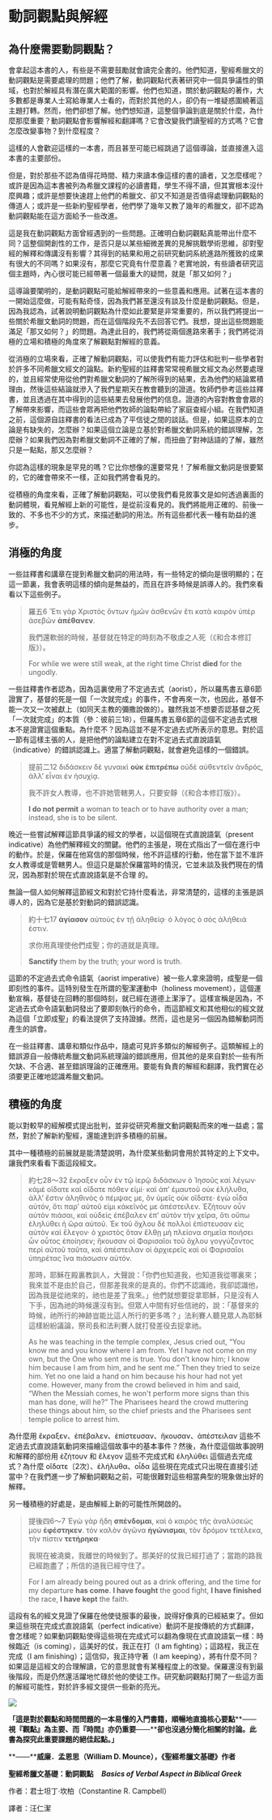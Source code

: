# 動詞觀點與解經

## 為什麼需要動詞觀點？

會拿起這本書的人，有些是不需要鼓勵就會讀完全書的。他們知道，聖經希臘文的動詞觀點是需要處理的問題；他們了解，動詞觀點代表著研究中一個具爭議性的領域，也對於解經具有潛在廣大範圍的影響。他們也知道，關於動詞觀點的著作，大多數都是專業人士寫給專業人士看的，而對於其他的人，卻仍有一堆疑惑圍繞著這主題打轉。然而，他們卻想了解。他們想知道，這整個爭論到底是關於什麼，為什麼那麼重要？動詞觀點會影響解經和翻譯嗎？它會改變我們讀聖經的方式嗎？它會怎麼改變事物？到什麼程度？

這樣的人會歡迎這樣的一本書，而且甚至可能已經跳過了這個導論，並直接進入這本書的主要部份。

但是，對於那些不認為值得花時間、精力來讀本像這樣的書的讀者，又怎麼樣呢？或許是因為這本書被列為希臘文課程的必讀書籍，學生不得不讀，但其實根本沒什麼興趣；或許是想要快速趕上他們的希臘文、卻又不知道是否值得處理動詞觀點的傳道人；或許是一些新約聖經學者，他們學了幾年又教了幾年的希臘文，卻不認為動詞觀點能在這方面給予一些改進。

這是我在動詞觀點方面曾經遇到的一些問題。正確明白動詞觀點真能帶出什麼不同？這整個開創性的工作，是否只是以某些細微差異的見解挑戰學術思維，卻對聖經的解釋和傳講沒有影響？其得到的結果和用之前研究動詞系統進路所獲致的成果有很大的不同嗎？如果沒有，那麼它究竟有什麼意義？老實地說，有些讀者研究這個主題時，內心很可能已經帶著一個最重大的疑問，就是「那又如何？」

這導論要闡明的，是動詞觀點可能給解經帶來的一些意義和應用。試著在這本書的一開始這麼做，可能有點奇怪，因為我們甚至還沒有談及什麼是動詞觀點。但是，因為我認為，試著說明動詞觀點為什麼如此要緊是非常重要的，所以我們將提出一些關於希臘文動詞的問題，而在這個階段先不去回答它們。我想，提出這些問題能滿足「那又如何？」的問題。為達此目的，我們將從兩個進路來著手；我們將從消極的立場和積極的角度來了解觀點對解經的意義。

從消極的立場來看，正確了解動詞觀點，可以使我們有能力評估和批判一些學者對於許多不同希臘文經文的論點。新約聖經的註釋書常常視希臘文經文為必然要處理的，並且經常使用從他們對希臘文動詞的了解所得到的結果，去為他們的結論累積理由，然後這些結論就滲入了我們星期天在教會聽到的證道。牧師們參考這些註釋書，並且透過在其中得到的這些結果去發展他們的信息。證道的內容對教會會眾的了解帶來影響，而這些會眾再把他們牧師的論點帶給了家庭查經小組。在我們知道之前，這個源自註釋書的看法已成為了平信徒之間的談話。但是，如果這原本的立論是有缺失的，怎麼辦？如果這個立論是立基於對希臘文動詞系統的錯誤理解，怎麼辦？如果我們因為對希臘文動詞不正確的了解，而扭曲了對神話語的了解，雖然只是一點點，那又怎麼辦？

你認為這樣的現象是罕見的嗎？它比你想像的還要常見！了解希臘文動詞是很要緊的，它的確會帶來不一樣，正如我們將會看見的。

從積極的角度來看，正確了解動詞觀點，可以使我們看見敘事文是如何透過裏面的動詞體現，看見解經上新的可能性，是從前沒看見的。我們將能用正確的、前後一致的、不多也不少的方式，來描述動詞的用法。所有這些都代表一種有助益的進步。

## 消極的角度

一些註釋書和講章在提到希臘文動詞的用法時，有一些特定的傾向是很明顯的；在這一節裏，我會表明這樣的傾向是無益的，而且在許多時候是誤導人的。我們來看看以下這些例子。

> 羅五6 Ἔτι γὰρ Χριστὸς ὄντων ἡμῶν ἀσθενῶν ἔτι κατὰ καιρὸν ὑπὲρ ἀσεβῶν **ἀπέθανεν**.
> 
> 我們還軟弱的時候，基督就在特定的時刻為不敬虔之人死（《和合本修訂版》）。
> 
> For while we were still weak, at the right time Christ **died** for the ungodly.

一些註釋書作者認為，因為這裏使用了不定過去式（aorist），所以羅馬書五章6節證實了，基督的死是一個「一次就完成」的事件，不會再來一次，也因此，基督不能一次又一次被獻上（如同天主教的彌撒說做的）。雖然我並不想要否認基督之死「一次就完成」的本質（參：彼前三18），但羅馬書五章6節的這個不定過去式根本不是證實這個重點。為什麼不？因為這並不是不定過去式所表示的意思。對於這一節有這樣主張的人，是把他們的論點建立在對不定過去式直說語氣（indicative）的錯誤認識上。適當了解動詞觀點，就會避免這樣的一個錯誤。

> 提前二12 διδάσκειν δὲ γυναικὶ **οὐκ** **ἐπιτρέπω** οὐδὲ αὐθεντεῖν ἀνδρός, ἀλλʼ εἶναι ἐν ἡσυχίᾳ.
> 
> 我不許女人教導，也不許她管轄男人，只要安靜（《和合本修訂版》）。
> 
> **I do not permit** a woman to teach or to have authority over a man; instead, she is to be silent.

晚近一些嘗試解釋這節具爭議的經文的學者，以這個現在式直說語氣（present indicative）為他們解釋經文的關鍵。他們的主張是，現在式指出了一個在進行中的動作。於是，保羅在他寫信的那個時候，他不許這樣的行動，他在當下並不准許女人教導或是管轄男人。但這只是屬於保羅當時的情況，它並未談及我們現在的情況，因為那對於現在式直說語氣是不合理 的。

無論一個人如何解釋這節經文和對於它持什麼看法，非常清楚的，這樣的主張是誤導人的，因為它是基於對動詞的錯誤認識。

> 約十七17 **ἁγίασον** αὐτοὺς ἐν τῇ ἀληθείᾳ· ὁ λόγος ὁ σὸς ἀλήθειά ἐστιν.
> 
> 求你用真理使他們成聖；你的道就是真理。
> 
> **Sanctify** them by the truth; your word is truth.

這節的不定過去式命令語氣（aorist imperative）被一些人拿來證明，成聖是一個即刻性的事件。這特別發生在所謂的聖潔運動中（holiness movement），這個運動宣稱，基督徒在回轉的那個時刻，就已經在道德上潔淨了。這樣宣稱是因為，不定過去式命令語氣動詞發出了要即刻執行的命令，而這節經文和其他相似的經文就為這個「立即成聖」的看法提供了支持證據。然而，這也是另一個因為錯解動詞而產生的誤會。

在一些註釋書、講章和類似作品中，隨處可見許多類似的解經例子。這類解經上的錯誤源自一般傳統希臘文動詞系統理論的錯誤應用，但其他的是來自對於一些有所欠缺、不合適、甚至錯誤理論的正確應用。要能有負責的解經和翻譯，我們實在必須要更正確地認識希臘文動詞。

## 積極的角度

能以對較早的經解模式提出批判，並非從研究希臘文動詞觀點而來的唯一益處；當然，對於了解新約聖經，還能達到許多積極的前展。

其中一種積極的前展就是能清楚說明，為什麼某些動詞會用於其特定的上下文中。讓我們來看看下面這段經文。

> 約七28～32 ἔκραξεν οὖν ἐν τῷ ἱερῷ διδάσκων ὁ Ἰησοῦς καὶ λέγων· κἀμὲ οἴδατε καὶ οἴδατε πόθεν εἰμί· καὶ ἀπʼ ἐμαυτοῦ οὐκ ἐλήλυθα, ἀλλʼ ἔστιν ἀληθινὸς ὁ πέμψας με, ὃν ὑμεῖς οὐκ οἴδατε· ἐγὼ οἶδα αὐτόν, ὅτι παρʼ αὐτοῦ εἰμι κἀκεῖνός με ἀπέστειλεν. Ἐζήτουν οὖν αὐτὸν πιάσαι, καὶ οὐδεὶς ἐπέβαλεν ἐπʼ αὐτὸν τὴν χεῖρα, ὅτι οὔπω ἐληλύθει ἡ ὥρα αὐτοῦ. Ἐκ τοῦ ὄχλου δὲ πολλοὶ ἐπίστευσαν εἰς αὐτὸν καὶ ἔλεγον· ὁ χριστὸς ὅταν ἔλθῃ μὴ πλείονα σημεῖα ποιήσει ὧν οὗτος ἐποίησεν; ἤκουσαν οἱ Φαρισαῖοι τοῦ ὄχλου γογγύζοντος περὶ αὐτοῦ ταῦτα, καὶ ἀπέστειλαν οἱ ἀρχιερεῖς καὶ οἱ Φαρισαῖοι ὑπηρέτας ἵνα πιάσωσιν αὐτόν.
> 
> 那時，耶穌在殿裏教訓人，大聲說：「你們也知道我，也知道我從哪裏來；我來並不是由於自己，但那差我來的是真的。你們不認識祂，我卻認識他，因為我是從祂來的，祂也是差了我來。」他們就想要捉拿耶穌，只是沒有人下手，因為祂的時候還沒有到。但眾人中間有好些信祂的，說：「基督來的時候，祂所行的神跡豈能比這人所行的更多嗎？」法利賽人聽見眾人為耶穌這樣紛紛議論，祭司長和法利賽人就打發差役去捉拿祂。
> 
> As he was teaching in the temple complex, Jesus cried out, “You know me and you know where I am from. Yet I have not come on my own, but the One who sent me is true. You don't know him; I know him because I am from him, and he sent me.” Then they tried to seize him. Yet no one laid a hand on him because his hour had not yet come. However, many from the crowd believed in him and said, “When the Messiah comes, he won't perform more signs than this man has done, will he?” The Pharisees heard the crowd muttering these things about him, so the chief priests and the Pharisees sent temple police to arrest him.

為什麼用 ἔκραξεν、ἐπέβαλεν、ἐπίστευσαν、ἤκουσαν、ἀπέστειλαν 這些不定過去式直說語氣動詞來描繪這個故事中的基本事件？然後，為什麼這個故事說明和解釋的部份用 ἐζήτουν 和 ἔλεγον 這些不完成式和 ἐληλύθει 這個過去完成式？為什麼 οἴδατε〔2次〕、ἐλήλυθα、οἶδα 這些現在完成式只出現在直接引述當中？在我們進一步了解動詞觀點之前，可能很難對這些相當典型的現象做出好的解釋。

另一種積極的好處是，是由解經上新的可能性所開啟的。

> 提後四6～7 Ἐγὼ γὰρ ἤδη **σπένδομαι**, καὶ ὁ καιρὸς τῆς ἀναλύσεώς μου **ἐφέστηκεν**. τὸν καλὸν ἀγῶνα **ἠγώνισμαι**, τὸν δρόμον τετέλεκα, τὴν πίστιν **τετήρηκα**·
> 
> 我現在被澆奠，我離世的時候到了。那美好的仗我已經打過了；當跑的路我已經跑盡了；所信的道我已經守住了。
> 
> For I am already being poured out as a drink offering, and the time for my departure **has come**. **I have fought** the good fight, **I have finished** the race, **I have kept** the faith.

這段有名的經文見證了保羅在他使徒服事的最後，說得好像真的已經結束了。但如果這些現在完成式直說語氣（perfect indicative）動詞不是按傳統的方式翻譯，會怎樣呢？如果動詞觀點使得這些現在完成式可以翻為像現在式直說語氣一樣：時候臨近（is coming），這美好的仗，我正在打（I am fighting）；這路程，我正在完成（I am finishing）；這信仰，我正持守著（I am keeping），將有什麼不同？如果這是這經文的合理解讀，它的意思就會有某種程度上的改變。保羅還沒有到最後階段，而是仍然還活躍地忙碌於他的使徒工作。研究動詞觀點打開了一些這方面的解經可能性，對於許多經文提供一些新的亮光。


![](https://cdn.shopify.com/s/files/1/0049/1182/4965/products/9780310590507.jpg?v=1587236981)

**「這是對於觀點和時間問題的一本易懂的入門書籍，順暢地直搗核心要點****——****視『觀點』為主要、而『時間』亦仍重要****——****卻也沒過分簡化相關的討論。此書為探究此重要課題的絕佳起點。」**

**——****威廉．孟恩思（****William D. Mounce****），《聖經希臘文基礎》作者**

**聖經希臘文基礎：動詞觀點**    **_Basics of Verbal Aspect in Biblical Greek_**

作者：君士坦丁‧坎柏（Constantine R. Campbell）

譯者：汪仁潔